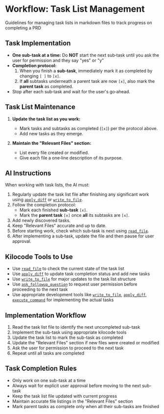 # Workflow: Task List Management

Guidelines for managing task lists in markdown files to track progress on completing a PRD

## Task Implementation

- **One sub-task at a time:** Do **NOT** start the next sub‑task until you ask the user for permission and they say "yes" or "y"
- **Completion protocol:**
  1. When you finish a **sub‑task**, immediately mark it as completed by changing `[ ]` to `[x]`.
  2. If **all** subtasks underneath a parent task are now `[x]`, also mark the **parent task** as completed.
- Stop after each sub‑task and wait for the user's go‑ahead.

## Task List Maintenance

1. **Update the task list as you work:**

   - Mark tasks and subtasks as completed (`[x]`) per the protocol above.
   - Add new tasks as they emerge.

2. **Maintain the "Relevant Files" section:**
   - List every file created or modified.
   - Give each file a one‑line description of its purpose.

## AI Instructions

When working with task lists, the AI must:

1. Regularly update the task list file after finishing any significant work using [`apply_diff`](https://kilocode.ai/docs/features/tools/apply-diff) or [`write_to_file`](https://kilocode.ai/docs/features/tools/write-to-file).
2. Follow the completion protocol:
   - Mark each finished **sub‑task** `[x]`.
   - Mark the **parent task** `[x]` once **all** its subtasks are `[x]`.
3. Add newly discovered tasks.
4. Keep "Relevant Files" accurate and up to date.
5. Before starting work, check which sub‑task is next using [`read_file`](https://kilocode.ai/docs/features/tools/read-file).
6. After implementing a sub‑task, update the file and then pause for user approval.

## Kilocode Tools to Use

- Use [`read_file`](https://kilocode.ai/docs/features/tools/read-file) to check the current state of the task list
- Use [`apply_diff`](https://kilocode.ai/docs/features/tools/apply-diff) to update task completion status and add new tasks
- Use [`write_to_file`](https://kilocode.ai/docs/features/tools/write-to-file) for major updates to the task list structure
- Use [`ask_followup_question`](https://kilocode.ai/docs/features/tools/ask-followup-question) to request user permission before proceeding to the next task
- Use appropriate development tools like [`write_to_file`](https://kilocode.ai/docs/features/tools/write-to-file), [`apply_diff`](https://kilocode.ai/docs/features/tools/apply-diff), [`execute_command`](https://kilocode.ai/docs/features/tools/execute-command) for implementing the actual tasks

## Implementation Workflow

1. Read the task list file to identify the next uncompleted sub-task
2. Implement the sub-task using appropriate kilocode tools
3. Update the task list to mark the sub-task as completed
4. Update the "Relevant Files" section if new files were created or modified
5. Ask the user for permission to proceed to the next task
6. Repeat until all tasks are completed

## Task Completion Rules

- Only work on one sub-task at a time
- Always wait for explicit user approval before moving to the next sub-task
- Keep the task list file updated with current progress
- Maintain accurate file listings in the "Relevant Files" section
- Mark parent tasks as complete only when all their sub-tasks are finished
